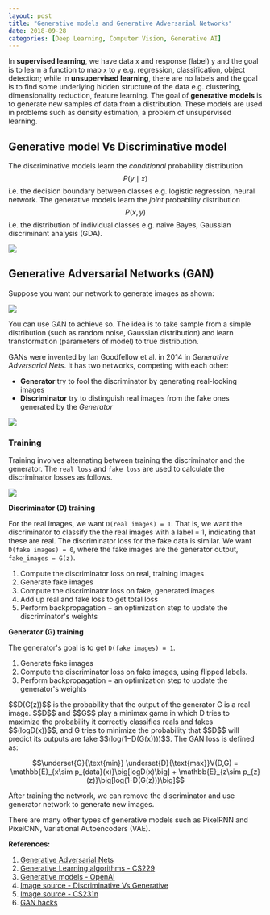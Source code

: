 ```yaml
---
layout: post
title: "Generative models and Generative Adversarial Networks"
date: 2018-09-28
categories: [Deep Learning, Computer Vision, Generative AI]
---
```


In **supervised learning**, we have data `x` and response (label) `y` and the goal is to learn a function to map `x` to `y` e.g. regression, classification, object detection; while in **unsupervised learning**, there are no labels and the goal is to find some underlying hidden structure of the data e.g. clustering, dimensionality reduction, feature learning. The goal of **generative models** is to generate new samples of data from a distribution. These models are used in problems such as density estimation, a problem of unsupervised learning.

## Generative model Vs Discriminative model

The discriminative models learn the *conditional* probability distribution $$P(y \mid x)$$ i.e. the decision boundary between classes e.g. logistic regression, neural network. The generative models learn the *joint* probability distribution $$P(x, y)$$ i.e. the distribution of individual classes e.g. naive Bayes, Gaussian discriminant analysis (GDA).

<img src="/img/discriminative_generative.png" style="display: block; margin: auto; width: auto; max-width: 100%;">

## Generative Adversarial Networks (GAN)

Suppose you want our network to generate images as shown:

<img src="/img/cars.png" style="display: block; margin: auto; width: auto; max-width: 100%;">

You can use GAN to achieve so. The idea is to take sample from a simple distribution (such as random noise, Gaussian distribution) and learn transformation (parameters of model) to true distribution.  

GANs were invented by Ian Goodfellow et al. in 2014 in *Generative Adversarial Nets*. It has two networks, competing with each other:  
* **Generator** try to fool the discriminator by generating real-looking images
* **Discriminator** try to distinguish real images from the fake ones generated by the *Generator*

<img src="/img/gan.png" style="display: block; margin: auto; width: auto; max-width: 100%;">

### Training

Training involves alternating between training the discriminator and the generator. The `real loss` and `fake loss` are used to calculate the discriminator losses as follows.

<img src="/img/gan_MNIST.png" style="display: block; margin: auto; width: auto; max-width: 100%;">

**Discriminator (D) training**

For the real images, we want `D(real images) = 1`. That is, we want the discriminator to classify the the real images with a label = 1, indicating that these are real. The discriminator loss for the fake data is similar. We want `D(fake images) = 0`, where the fake images are the generator output, `fake_images = G(z)`.

1. Compute the discriminator loss on real, training images
2. Generate fake images
3. Compute the discriminator loss on fake, generated images
4. Add up real and fake loss to get total loss
5. Perform backpropagation + an optimization step to update the discriminator's weights

**Generator (G) training**

The generator's goal is to get `D(fake images) = 1`.

1. Generate fake images
2. Compute the discriminator loss on fake images, using flipped labels.
3. Perform backpropagation + an optimization step to update the generator's weights

<div id="gan-loss"></div>
$$D(G(z))$$ is the probability that the output of the generator G is a real image. $$D$$ and $$G$$ play a minimax game in which D tries to maximize the probability it correctly classifies reals and fakes $$(logD(x))$$, and G tries to minimize the probability that $$D$$ will predict its outputs are fake $$(log(1−D(G(x))))$$. The GAN loss is defined as:

$$\underset{G}{\text{min}} \underset{D}{\text{max}}V(D,G) = \mathbb{E}_{x\sim p_{data}(x)}\big[logD(x)\big] + \mathbb{E}_{z\sim p_{z}(z)}\big[log(1-D(G(z)))\big]$$

After training the network, we can remove the discriminator and use generator network to generate new images.

There are many other types of generative models such as PixelRNN and PixelCNN, Variational Autoencoders (VAE).


**References:**   
1. [Generative Adversarial Nets](https://papers.nips.cc/paper/5423-generative-adversarial-nets.pdf)  
2. [Generative Learning algorithms - CS229](http://cs229.stanford.edu/notes/cs229-notes2.pdf)  
3. [Generative models - OpenAI](https://blog.openai.com/generative-models/)  
4. [Image source - Discriminative Vs Generative](http://joelouismarino.github.io/blog_posts/blog_VAE.html)
5. [Image source - CS231n](http://cs231n.stanford.edu/)  
6. [GAN hacks](https://github.com/soumith/ganhacks)